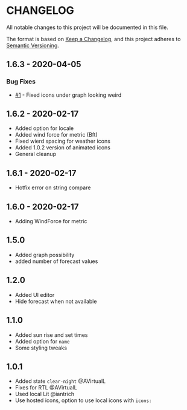 # CHANGELOG

All notable changes to this project will be documented in this file.

The format is based on [Keep a Changelog](https://keepachangelog.com), and this project adheres to [Semantic Versioning](https://semver.org).

## 1.6.3 - 2020-04-05

### Bug Fixes

* [#1](https://github.com/MarcHagen/weather-card/issues/1) - Fixed icons under graph looking weird

## 1.6.2 - 2020-02-17
- Added option for locale
- Added wind force for metric (Bft)
- Fixed wierd spacing for weather icons
- Added 1.0.2 version of animated icons
- General cleanup

## 1.6.1 - 2020-02-17
- Hotfix error on string compare

## 1.6.0 - 2020-02-17
- Adding WindForce for metric

## 1.5.0
- Added graph possibility
- added number of forecast values

## 1.2.0

- Added UI editor
- Hide forecast when not available

## 1.1.0

- Added sun rise and set times
- Added option for `name`
- Some styling tweaks

## 1.0.1

- Added state `clear-night` @AVirtualL
- Fixes for RTL @AVirtualL
- Used local Lit @iantrich
- Use hosted icons, option to use local icons with `icons:`
